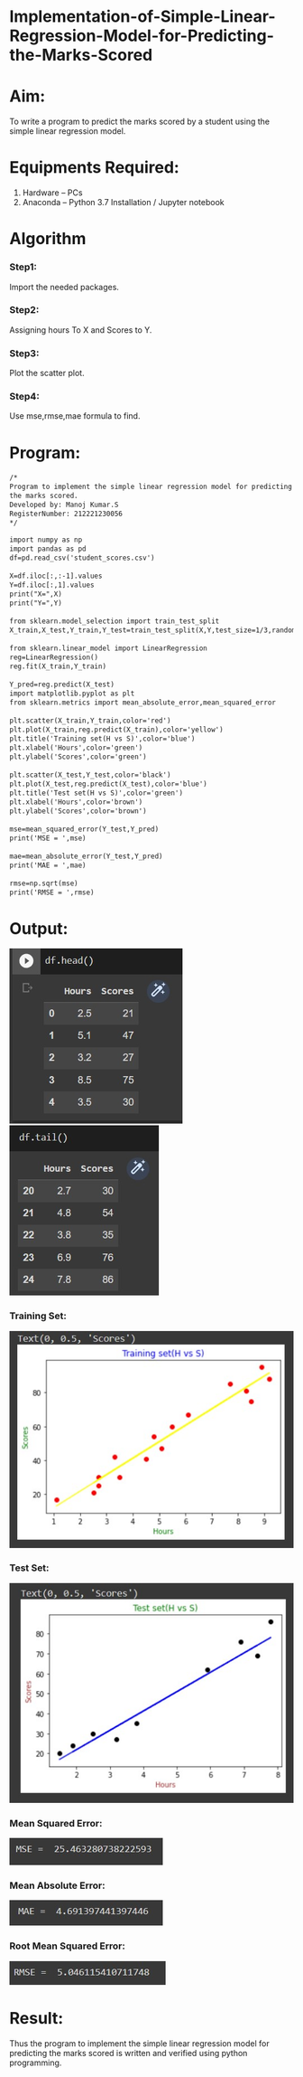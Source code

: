 # Implementation-of-Simple-Linear-Regression-Model-for-Predicting-the-Marks-Scored

# Aim:
To write a program to predict the marks scored by a student using the simple linear regression model.

# Equipments Required:
1. Hardware – PCs
2. Anaconda – Python 3.7 Installation / Jupyter notebook

# Algorithm
### Step1:
Import the needed packages.
### Step2:
Assigning hours To X and Scores to Y.
### Step3:
Plot the scatter plot.
### Step4:
Use mse,rmse,mae formula to find.

# Program:
```
/*
Program to implement the simple linear regression model for predicting the marks scored.
Developed by: Manoj Kumar.S
RegisterNumber: 212221230056
*/
```
```
import numpy as np
import pandas as pd
df=pd.read_csv('student_scores.csv')

X=df.iloc[:,:-1].values
Y=df.iloc[:,1].values
print("X=",X)
print("Y=",Y)

from sklearn.model_selection import train_test_split
X_train,X_test,Y_train,Y_test=train_test_split(X,Y,test_size=1/3,random_state=0)

from sklearn.linear_model import LinearRegression
reg=LinearRegression()
reg.fit(X_train,Y_train)

Y_pred=reg.predict(X_test)
import matplotlib.pyplot as plt
from sklearn.metrics import mean_absolute_error,mean_squared_error

plt.scatter(X_train,Y_train,color='red')
plt.plot(X_train,reg.predict(X_train),color='yellow')
plt.title('Training set(H vs S)',color='blue')
plt.xlabel('Hours',color='green')
plt.ylabel('Scores',color='green')

plt.scatter(X_test,Y_test,color='black')
plt.plot(X_test,reg.predict(X_test),color='blue')
plt.title('Test set(H vs S)',color='green')
plt.xlabel('Hours',color='brown')
plt.ylabel('Scores',color='brown')

mse=mean_squared_error(Y_test,Y_pred)
print('MSE = ',mse)

mae=mean_absolute_error(Y_test,Y_pred)
print('MAE = ',mae)

rmse=np.sqrt(mse)
print('RMSE = ',rmse)

```
# Output:
![](./head.jpg)
![](./tail.jpg)
### Training Set:
![](./o2.jpg)
### Test Set:
![](./o3.jpg)
### Mean Squared Error:
![](./o4.jpg)
### Mean Absolute Error:
![](./o5.jpg)
### Root Mean Squared Error:
![](./o6.jpg)



# Result:
Thus the program to implement the simple linear regression model for predicting the marks scored is written and verified using python programming.
